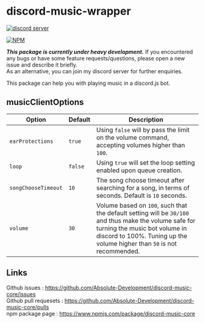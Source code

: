 # discord-music-wrapper

[![discord server](https://discordapp.com/api/guilds/628371163491336192/widget.png)](https://discord.gg/tjVKTD8)

[![NPM](https://nodei.co/npm/discord-music-core.svg)](https://nodei.co/npm/discord-music-core/)

_**This package is currently under heavy development.**_
If you encountered any bugs or have some feature requests/questions, please open a new issue and describe it briefly.  
As an alternative, you can join my discord server for further enquiries.

This package can help you with playing music in a discord.js bot.

## musicClientOptions

| Option |Default|Description|
|---|---|---|
|`earProtections`|`true`|Using `false` will by pass the limit on the volume command, accepting volumes higher than `100`.|
|`loop`|`false`|Using `true` will set the loop setting enabled upon queue creation.|
|`songChooseTimeout`|`10`|The song choose timeout after searching for a song, in terms of seconds. Default is `10` seconds.|
|`volume`|`30`|Volume based on `100`, such that the default setting will be `30/100` and thus make the volume safe for turning the music bot volume in discord to 100%. Tuning up the volume higher than `50` is not recommended.|

## Links

Github issues : <https://github.com/Absolute-Development/discord-music-core/issues>  
Github pull requesets : <https://github.com/Absolute-Development/discord-music-core/pulls>  
npm package page : <https://www.npmjs.com/package/discord-music-core>  
